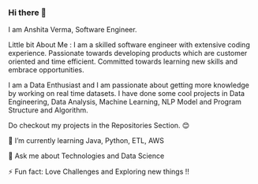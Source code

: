### Hi there 👋

I am Anshita Verma, Software Engineer.

Little bit About Me :
I am a skilled software engineer with extensive coding experience. Passionate towards developing products which are customer oriented and time efficient. Committed towards learning new skills and embrace opportunities.

I am a Data Enthusiast and I am passionate about getting more knowledge by working on real time datasets. I have done some cool projects in Data Engineering, Data Analysis, Machine Learning, NLP Model and Program Structure and Algorithm.

Do checkout my projects in the Repositories Section. 😊

🌱 I’m currently learning Java, Python, ETL, AWS

💬 Ask me about Technologies and Data Science

⚡ Fun fact: Love Challenges and Exploring new things !!

<!--
**verma-anshita/verma-anshita** is a ✨ _special_ ✨ repository because its `README.md` (this file) appears on your GitHub profile.

Here are some ideas to get you started:

- 🔭 I’m currently working on ...
- 🌱 I’m currently learning ...
- 👯 I’m looking to collaborate on ...
- 🤔 I’m looking for help with ...
- 💬 Ask me about ...
- 📫 How to reach me: ...
- 😄 Pronouns: ...
- ⚡ Fun fact: ...
-->

